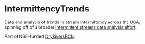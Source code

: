 # IntermittencyTrends
Data and analysis of trends in stream intermittency across the USA, spinning off of a broader [intermittent streams data analysis effort](https://github.com/dry-rivers-rcn/DataAnalysis). 

Part of NSF-funded [DryRiversRCN](https://www.dryriversrcn.org/). 
